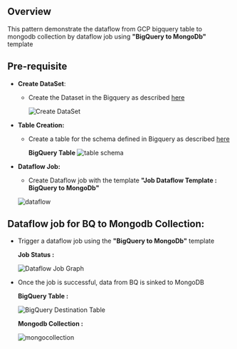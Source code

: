 ## Overview
   This pattern demonstrate the dataflow from GCP bigquery table to mongodb collection by dataflow job using **"BigQuery to MongoDb"** template
   
## Pre-requisite
- **Create DataSet**:
  * Create the Dataset in the Bigquery as described [here](https://cloud.google.com/bigquery/docs/datasets#create-dataset)

    ![Create DataSet](https://github.com/mongodb-partners/MongoDb-BigQuery-Workshops/assets/109083730/f179ad2a-09ed-4ea2-b45d-61a6c1e9b812)

- **Table Creation:** 
  * Create a table for the schema defined in Bigquery as described [here](https://cloud.google.com/bigquery/docs/tables#create_an_empty_table_with_a_schema_definition)

    **BigQuery Table**
    ![table schema](https://github.com/mongodb-partners/MongoDb-BigQuery-Workshops/assets/109083730/8795774d-2609-4e37-8105-207c06fa963b)

- **Dataflow Job:**
  * Create Dataflow job with the template **"Job Dataflow Template : BigQuery to MongoDb"**
  
  ![dataflow](https://github.com/mongodb-partners/MongoDb-BigQuery-Workshops/assets/109083730/25f44dd2-8b92-444f-903e-9ddbb2a6d554)

## Dataflow job for BQ to Mongodb Collection:
  * Trigger a dataflow job using the **"BigQuery to MongoDb"** template

     **Job Status :**

       ![Dataflow Job Graph](https://github.com/mongodb-partners/MongoDb-BigQuery-Workshops/assets/109083730/0a4a03c9-63d9-4f3d-a667-261515be8a26)
  * Once the job is successful, data from BQ is sinked to MongoDB 
  
     **BigQuery Table :**
    
       ![BigQuery Destination Table](https://github.com/mongodb-partners/MongoDb-BigQuery-Workshops/assets/109083730/d8ef1bdb-d91a-48ee-82af-5635a612c224)

    **Mongodb Collection :**

    ![mongocollection](https://github.com/mongodb-partners/MongoDb-BigQuery-Workshops/assets/109083730/1d2f04d2-eb14-4ed2-a879-9fe87f234542)
